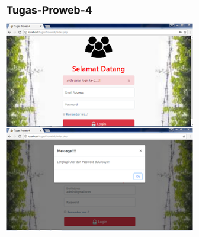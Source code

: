 # Tugas-Proweb-4
![gabar1](https://github.com/NabilahTm/Tugas-Proweb-4/blob/master/gbr1%20salah%20user.PNG)
![gambar2](https://github.com/NabilahTm/Tugas-Proweb-4/blob/master/gbr2%20apabila%20password%20belum%20terisi.PNG)
